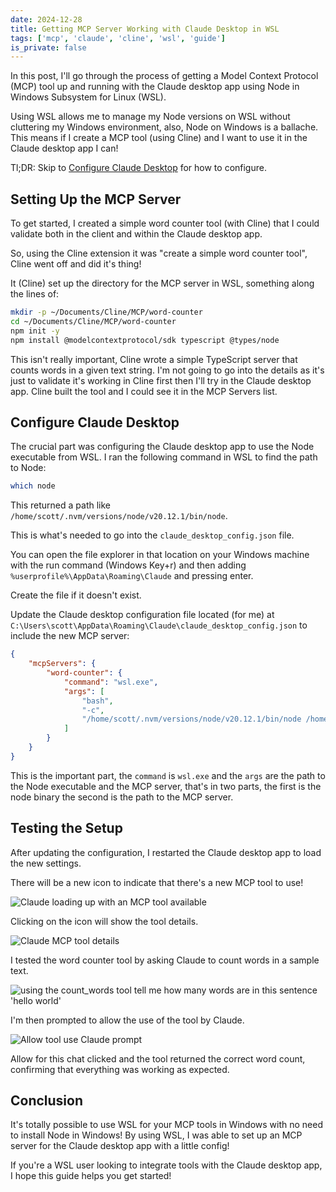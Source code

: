 ```yaml
---
date: 2024-12-28
title: Getting MCP Server Working with Claude Desktop in WSL
tags: ['mcp', 'claude', 'cline', 'wsl', 'guide']
is_private: false
---
```


In this post, I'll go through the process of getting a Model Context
Protocol (MCP) tool up and running with the Claude desktop app using
Node in Windows Subsystem for Linux (WSL).

Using WSL allows me to manage my Node versions on WSL without
cluttering my Windows environment, also, Node on Windows is a
ballache. This means if I create a MCP tool (using Cline) and I want
to use it in the Claude desktop app I can!

Tl;DR: Skip to [Configure Claude Desktop](#configure-claude-desktop)
for how to configure.

## Setting Up the MCP Server

To get started, I created a simple word counter tool (with Cline) that
I could validate both in the client and within the Claude desktop app.

So, using the Cline extension it was "create a simple word counter
tool", Cline went off and did it's thing!

It (Cline) set up the directory for the MCP server in WSL, something
along the lines of:

```bash
mkdir -p ~/Documents/Cline/MCP/word-counter
cd ~/Documents/Cline/MCP/word-counter
npm init -y
npm install @modelcontextprotocol/sdk typescript @types/node
```

This isn't really important, Cline wrote a simple TypeScript server
that counts words in a given text string. I'm not going to go into the
details as it's just to validate it's working in Cline first then I'll
try in the Claude desktop app. Cline built the tool and I could see it
in the MCP Servers list.

## Configure Claude Desktop

The crucial part was configuring the Claude desktop app to use the
Node executable from WSL. I ran the following command in WSL to find
the path to Node:

```bash
which node
```

This returned a path like
`/home/scott/.nvm/versions/node/v20.12.1/bin/node`.

This is what's needed to go into the `claude_desktop_config.json`
file.

You can open the file explorer in that location on your Windows
machine with the run command (Windows Key+r) and then adding
`%userprofile%\AppData\Roaming\Claude` and pressing enter.

Create the file if it doesn't exist.

Update the Claude desktop configuration file located (for me) at
`C:\Users\scott\AppData\Roaming\Claude\claude_desktop_config.json` to
include the new MCP server:

```json
{
	"mcpServers": {
		"word-counter": {
			"command": "wsl.exe",
			"args": [
				"bash",
				"-c",
				"/home/scott/.nvm/versions/node/v20.12.1/bin/node /home/scott/Documents/Cline/MCP/word-counter/build/index.js"
			]
		}
	}
}
```

This is the important part, the `command` is `wsl.exe` and the `args`
are the path to the Node executable and the MCP server, that's in two
parts, the first is the node binary the second is the path to the MCP
server.

## Testing the Setup

After updating the configuration, I restarted the Claude desktop app
to load the new settings.

There will be a new icon to indicate that there's a new MCP tool to
use!

![Claude loading up with an MCP tool available](https://res.cloudinary.com/defkmsrpw/image/upload/q_auto,f_auto/v1735404805/scottspence.com/fd9cc8c9-6084-4339-89a1-299d74eddda8.png)

Clicking on the icon will show the tool details.

![Claude MCP tool details](https://res.cloudinary.com/defkmsrpw/image/upload/q_auto,f_auto/v1735404936/scottspence.com/d36041cb-6a04-4858-b198-56466144aa01.png)

I tested the word counter tool by asking Claude to count words in a
sample text.

![using the count_words tool tell me how many words are in this sentence 'hello world'](https://res.cloudinary.com/defkmsrpw/image/upload/q_auto,f_auto/v1735405062/scottspence.com/7c86ad22-87b2-4608-9250-6557a3e25ce2.png)

I'm then prompted to allow the use of the tool by Claude.

![Allow tool use Claude prompt](https://res.cloudinary.com/defkmsrpw/image/upload/q_auto,f_auto/v1735405100/scottspence.com/dde10ca0-bb3c-45a5-84dd-45d83f25a277.png)

Allow for this chat clicked and the tool returned the correct word
count, confirming that everything was working as expected.

## Conclusion

It's totally possible to use WSL for your MCP tools in Windows with no
need to install Node in Windows! By using WSL, I was able to set up an
MCP server for the Claude desktop app with a little config!

If you're a WSL user looking to integrate tools with the Claude
desktop app, I hope this guide helps you get started!
